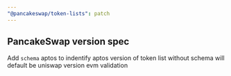 ```yaml
---
"@pancakeswap/token-lists": patch
---
```


## PancakeSwap version spec
Add `schema` aptos to indentify aptos version of token list
without schema will default be uniswap version evm validation
